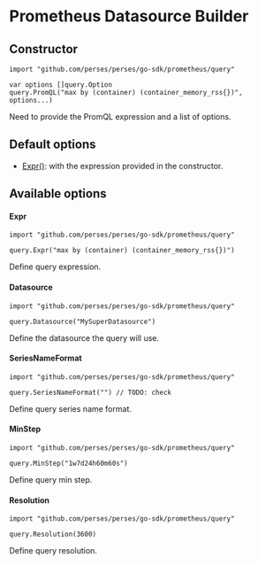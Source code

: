 # Prometheus Datasource Builder

## Constructor

```golang
import "github.com/perses/perses/go-sdk/prometheus/query"

var options []query.Option
query.PromQL("max by (container) (container_memory_rss{})", options...)
```
Need to provide the PromQL expression and a list of options.

## Default options

- [Expr()](#expr): with the expression provided in the constructor.


## Available options

#### Expr
```golang
import "github.com/perses/perses/go-sdk/prometheus/query"

query.Expr("max by (container) (container_memory_rss{})")
```
Define query expression.


#### Datasource
```golang
import "github.com/perses/perses/go-sdk/prometheus/query"

query.Datasource("MySuperDatasource")
```
Define the datasource the query will use.


#### SeriesNameFormat
```golang
import "github.com/perses/perses/go-sdk/prometheus/query"

query.SeriesNameFormat("") // TODO: check
```
Define query series name format.


#### MinStep
```golang
import "github.com/perses/perses/go-sdk/prometheus/query"

query.MinStep("1w7d24h60m60s")
```
Define query min step.


#### Resolution
```golang
import "github.com/perses/perses/go-sdk/prometheus/query"

query.Resolution(3600)
```
Define query resolution.
